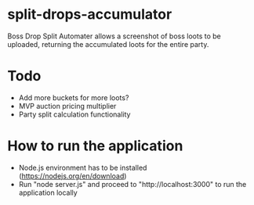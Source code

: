 # split-drops-accumulator 
Boss Drop Split Automater allows a screenshot of boss loots to be uploaded, returning the accumulated loots for the entire party.

# Todo
- Add more buckets for more loots?
- MVP auction pricing multiplier
- Party split calculation functionality

# How to run the application
- Node.js environment has to be installed (https://nodejs.org/en/download)
- Run "node server.js" and proceed to "http://localhost:3000" to run the application locally
